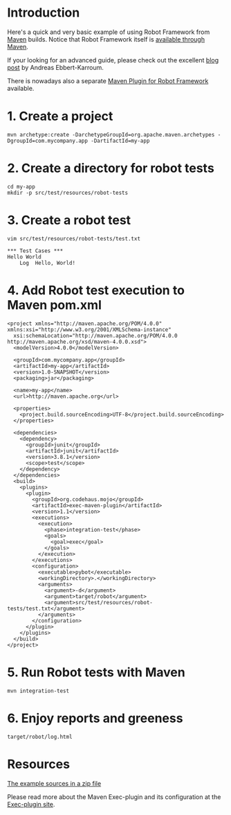 

# Introduction #

Here's a quick and very basic example of using Robot Framework from [Maven](http://maven.apache.org/) builds. Notice that Robot Framework itself is [available through Maven](JavaIntegration.md).

If your looking for an advanced guide, please check out the excellent [blog post](http://blog.codecentric.de/en/2010/03/robot-framework-fachtests-in-eclipse-entwickeln-und-mit-maven-ausfuhren/) by Andreas Ebbert-Karroum.

There is nowadays also a separate [Maven Plugin for Robot Framework](http://code.google.com/p/robotframework-maven-plugin/) available.

# 1. Create a project #

```
mvn archetype:create -DarchetypeGroupId=org.apache.maven.archetypes -DgroupId=com.mycompany.app -DartifactId=my-app
```

# 2. Create a directory for robot tests #

```
cd my-app
mkdir -p src/test/resources/robot-tests
```

# 3. Create a robot test #

```
vim src/test/resources/robot-tests/test.txt
```
```
*** Test Cases ***
Hello World
    Log  Hello, World!
```

# 4. Add Robot test execution to Maven pom.xml #
```
<project xmlns="http://maven.apache.org/POM/4.0.0" xmlns:xsi="http://www.w3.org/2001/XMLSchema-instance"
  xsi:schemaLocation="http://maven.apache.org/POM/4.0.0 http://maven.apache.org/xsd/maven-4.0.0.xsd">
  <modelVersion>4.0.0</modelVersion>

  <groupId>com.mycompany.app</groupId>
  <artifactId>my-app</artifactId>
  <version>1.0-SNAPSHOT</version>
  <packaging>jar</packaging>

  <name>my-app</name>
  <url>http://maven.apache.org</url>

  <properties>
    <project.build.sourceEncoding>UTF-8</project.build.sourceEncoding>
  </properties>

  <dependencies>
    <dependency>
      <groupId>junit</groupId>
      <artifactId>junit</artifactId>
      <version>3.8.1</version>
      <scope>test</scope>
    </dependency>
  </dependencies>
  <build>
    <plugins>
      <plugin>
        <groupId>org.codehaus.mojo</groupId>
        <artifactId>exec-maven-plugin</artifactId>
        <version>1.1</version>
        <executions>
          <execution>
            <phase>integration-test</phase>
            <goals>
              <goal>exec</goal>
            </goals>
          </execution>
        </executions>
        <configuration>
          <executable>pybot</executable>
          <workingDirectory>.</workingDirectory>
          <arguments>
            <argument>-d</argument>
            <argument>target/robot</argument>
            <argument>src/test/resources/robot-tests/test.txt</argument>
          </arguments>
        </configuration>
      </plugin>
    </plugins>
  </build>
</project>
```

# 5. Run Robot tests with Maven #

```
mvn integration-test
```

# 6. Enjoy reports and greeness #

```
target/robot/log.html
```

# Resources #

[The example sources in a zip file](http://robotframework.googlecode.com/files/rf-mvn-example.zip)

Please read more about the Maven Exec-plugin and its configuration at the [Exec-plugin site](http://mojo.codehaus.org/exec-maven-plugin/).